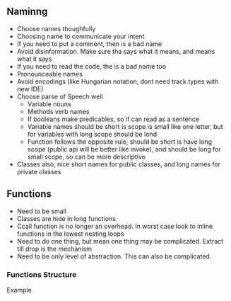 
## Naminng
- Choose names thoughfully
- Choosing name to communicate your intent
- If you need to put a comment, then is a bad name
- Avoid disinformation. Make sure tha says what it means, and means what it says
- If you need to read the code, the is a bad name too
- Pronounceable names
- Avoid encodings (like Hungarian notation, dont need track types with new IDE)
- Choose parse of Speech well
  - Variable nouns
  - Methods verb names
  - If booleans make predicables, so if can read as a sentence
  - Variable names should be short is scope is small like one letter, but for variables with long scope should be lond
  - Function follows the opposite rule, should be short is have long scope (public api will be better like invoke), and should be long for small scope, so can be more descriptive
- Classes also, nice short names for public classes, and long names for private classes

## Functions 
- Need to be small
- Classes are hide in long functions
- Ccall function is no longer an overhead. In worst case look to inline functions in the lowest nesting loops
- Need to do one thing, but mean one thing may be complicated. Extract till drop is the mechanism
- Need to be only level of abstraction. This can also be complicated.


### Functions Structure

Example

